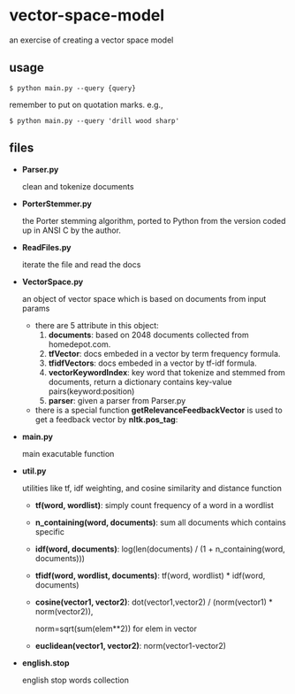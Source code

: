 # vector-space-model
an exercise of creating a vector space model

## usage
`$ python main.py --query {query}`

remember to put on quotation marks. e.g., 

`$ python main.py --query 'drill wood sharp'`

## files
* **Parser.py**

  clean and tokenize documents

* **PorterStemmer.py**

  the Porter stemming algorithm, ported to Python from the version coded up in ANSI C by the author.

* **ReadFiles.py**

  iterate the file and read the docs

* **VectorSpace.py**

  an object of vector space which is based on documents from input params
  
  - there are 5 attribute in this object:
    1.  __documents__: based on 2048 documents collected from homedepot.com.
    2.  __tfVector__: docs embeded in a vector by term frequency formula.
    3.  __tfidfVectors__: docs embeded in a vector by tf-idf formula.
    4.  __vectorKeywordIndex__: key word that tokenize and stemmed from documents, return a dictionary contains key-value pairs(keyword:position)
    5.  __parser__: given a parser from Parser.py
  - there is a special function **getRelevanceFeedbackVector** is used to get a feedback vector by **nltk.pos_tag**:
  
  
* **main.py** 

  main exacutable function

  
* **util.py**

  utilities like tf, idf weighting, and cosine similarity and distance function
  - __tf(word, wordlist)__: simply count frequency of a word in a wordlist
  - __n_containing(word, documents)__: sum all documents which contains specific 
  - __idf(word, documents)__: log(len(documents) / (1 + n_containing(word, documents)))
  - __tfidf(word, wordlist, documents)__: tf(word, wordlist) * idf(word, documents)
  - __cosine(vector1, vector2)__: dot(vector1,vector2) / (norm(vector1) * norm(vector2)), 
  
    norm=sqrt(sum(elem**2)) for elem in vector

  - __euclidean(vector1, vector2)__: norm(vector1-vector2)
* **english.stop**

  english stop words collection

